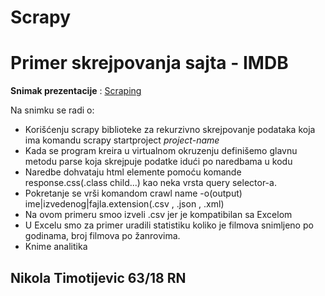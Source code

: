 # Scrapy
# Primer skrejpovanja sajta - IMDB

**Snimak prezentacije** : [Scraping](https://mega.nz/file/WbYF2Tba#TNvbfojsUKlgMpzwZNqiBc3MIFb4QQYXGPUXjEUe4YA)

Na snimku se radi o:
+ Korišćenju scrapy biblioteke za rekurzivno skrejpovanje podataka koja ima komandu scrapy startproject _project-name_ 
+ Kada se program kreira u virtualnom okruzenju definišemo glavnu metodu parse koja skrejpuje podatke idući po naredbama u kodu
+ Naredbe dohvataju html elemente pomoću komande response.css(.class child...) kao neka vrsta query selector-a.
+ Pokretanje se vrši komandom crawl name -o(output) ime|izvedenog|fajla.extension(.csv , .json , .xml)
+ Na ovom primeru smoo izveli .csv jer je kompatibilan sa Excelom 
+ U Excelu smo za primer uradili statistiku koliko je filmova snimljeno po godinama, broj filmova po žanrovima.
+ Knime analitika


## Nikola Timotijevic 63/18 RN
